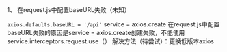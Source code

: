 1、    在request.js中配置baseURL失败（未知）

```axios.defaults.baseURL = '/api'```
    service = axios.create
    在request.js中配置baseURL失败的原因是service = axios.create创建失败，不能使用service.interceptors.request.use（）
    解决方法（待尝试）：更换低版本axios